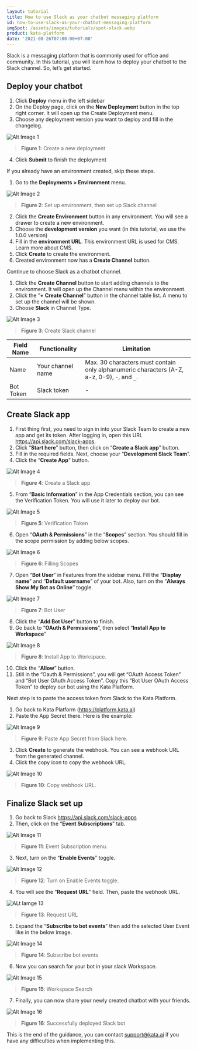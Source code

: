 ```yaml
---
layout: tutorial
title: How to use Slack as your chatbot messaging platform
id: how-to-use-slack-as-your-chatbot-messaging-platform
imgSpot: /assets/images/tutorials/spot-slack.webp
product: kata-platform
date: '2021-08-26T07:00:00+07:00'
---
```


Slack is a messaging platform that is commonly used for office and community. In this tutorial, you will learn how to deploy your chatbot to the Slack channel. So, let’s get started.

## Deploy your chatbot

1. Click **Deploy** menu in the left sidebar
2. On the Deploy page, click on the **New Deployment** button in the top right corner. It will open up the Create Deployment menu.
3. Choose any deployment version you want to deploy and fill in the changelog.

![Alt Image 1](https://lh3.googleusercontent.com/7qQL-bT11-PszbC2Y92kcZ_Avayic4bKR4k82jquDTH2_iRs6a6ZL0b7gN8-1cqfvLEtUYZl_l20Tq885jwkx4lU8lI_Gs6lpKD42MCJoP7OQqIttgLTk4O_i6hQiRj1hlE6aPwH)

> **Figure 1**: Create a new deployment

4. Click **Submit** to finish the deployment

If you already have an environment created, skip these steps.

1. Go to the **Deployments > Environment** menu.

![Alt Image 2](https://lh3.googleusercontent.com/wRHYa5fPbW012q3q7JqosoR9qq5R72aafskrbpILMMs2akEXy50LRF5uTJ2XjYBou26sv8s3K6p0K-Zy1oySuvP5k1F6wGwJrXJGjRuZmHvrJFIny_jjED9ZxrVvBZU06yHbaF2A)

> **Figure 2**: Set up environment, then set up Slack channel

2. Click the **Create Environment** button in any environment. You will see a drawer to create a new environment.
3. Choose the **development version** you want (in this tutorial, we use the 1.0.0 version)
4. Fill in the **environment URL**. This environment URL is used for CMS. Learn more about CMS.
5. Click **Create** to create the environment.
6. Created environment now has a **Create Channel** button.

Continue to choose Slack as a chatbot channel.

1. Click the **Create Channel** button to start adding channels to the environment. It will open up the Channel menu within the environment.
2. Click the ”**+ Create Channel**” button in the channel table list. A menu to set up the channel will be shown.
3. Choose **Slack** in Channel Type.

![Alt Image 3](https://lh6.googleusercontent.com/z42cdweupNpQZMC-XPd-h1nTnldKR6aqXiHyns0CLwKM6fJOWL_KETXxjnqR8JGQniuzgSTuk_6n6NWJ25DwJlsAFdSaLD-wEFMB8TyJEG32h4buUPbgnHslNGTilzpi_sIRQCsl)

> **Figure 3**: Create Slack channel

| Field Name | Functionality     | Limitation                                                                                  |
| ---------- | ----------------- | ------------------------------------------------------------------------------------------- |
| Name       | Your channel name | Max. 30 characters must contain only alphanumeric characters (A-Z, a-z, 0-9), `-`, and `_`. |
| Bot Token  | Slack token       | -                                                                                           |

## Create Slack app

1. First thing first, you need to sign in into your Slack Team to create a new app and get its token. After logging in, open this URL <a href="https://api.slack.com/slack-apps" target="_blank"><span>http</span>s://api.slack.com/slack-apps</a>.
2. Click “**Start here**” button, then click on “**Create a Slack app**” button.
3. Fill in the required fields. Next, choose your “**Development Slack Team**”.
4. Click the “**Create App**” button.

![Alt Image 4](https://lh5.googleusercontent.com/fU8j2fKw-F614Lw6RF6TrdplgKYn5Df4x_xjZxBSdYxDfQL55ONoXV-DeZ6x1vJA_zIuxAQYybHJFPqlufykCEMb93bAq6Jb1CTWk8Vt1_2Wk_J8Y_pPICtuq1FxUbH3uTlnFAlV)

> **Figure 4**: Create a Slack app

5. From “**Basic Information**” in the App Credentials section, you can see the Verification Token. You will use it later to deploy our bot.

![Alt Image 5](https://lh5.googleusercontent.com/-GUXRR6JucSe8NT06Fnk2nEYwdaueZvO5e0ulm97uWMEiK_wfsO3mR3EOoYeS7Bmd-9ZhYaFEGirwRGA3tN5_eAoc3ddHxzaarje3fNlk-esD8ctJHHkBAYQqeQAd81NOivhJLVC)

> **Figure 5**: Verification Token

6. Open “**OAuth & Permissions**” in the “**Scopes**” section. You should fill in the scope permission by adding below scopes.

![Alt Image 6](https://lh4.googleusercontent.com/kRrL0lMntvMUoeKHVoiT8nJHXd6XORHEIIde0y4Me7wjw_I5-0TazRcCtV3caRif-X09sltZHyn1OA2D96pETq1ukIQBR0sxpikQOkrl_1mubBw4OyDFiswwlZYBSBESdVHLAHY4)

> **Figure 6**: Filling Scopes

7. Open “**Bot User**” in Features from the sidebar menu. Fill the “**Display name**” and “**Default username**” of your bot. Also, turn on the “**Always Show My Bot as Online**” toggle.

![Alt Image 7](https://lh4.googleusercontent.com/kRrL0lMntvMUoeKHVoiT8nJHXd6XORHEIIde0y4Me7wjw_I5-0TazRcCtV3caRif-X09sltZHyn1OA2D96pETq1ukIQBR0sxpikQOkrl_1mubBw4OyDFiswwlZYBSBESdVHLAHY4)

> **Figure 7**: Bot User

8. Click the “**Add Bot User**” button to finish.
9. Go back to “**OAuth & Permissions**”, then select “**Install App to Workspace**”

![Alt Image 8](https://lh4.googleusercontent.com/YRx_xwpQ5w5qbQsVVBk5NHP6TRB0V5gM-CyDL_E0rc_CSSSVgrSsg2lfL5JlVCQvoiy5rfAO0hlf0e0UJWlx9bVXbIxl6XEwKuFcdqNz4hGkcCM4swIFrg0K3qRfOMwcNhACPujH)

> **Figure 8**: Install App to Workspace.

10. Click the “**Allow**” button.
11. Still in the “Oauth & Permissions”, you will get “OAuth Access Token” and “Bot User OAuth Access Token”. Copy this “Bot User OAuth Access Token” to deploy our bot using the Kata Platform.

Next step is to paste the access token from Slack to the Kata Platform.

1. Go back to Kata Platform (<a href="https://platform.kata.ai" target="_blank"><span>http</span>s://platform.kata.ai</a>)
2. Paste the App Secret there. Here is the example:

![Alt Image 9](https://lh3.googleusercontent.com/58FSMuw7dIekqFd2-fWXzIy8VFYh8gNzCroSzXUNPHqN7lfSfJGwGIoFYHH77nS89CAWa4cP1gG2jEO24zHniczhSa6f6-Pe_zDPs8hwU0NXjXzJvHBnLOzrsf-QTR6N20ADjfEh)

> **Figure 9**: Paste App Secret from Slack here.

3. Click **Create** to generate the webhook. You can see a webhook URL from the generated channel.
4. Click the copy icon to copy the webhook URL.

![Alt Image 10](https://lh5.googleusercontent.com/LjuSizrX-Bri5iwPnXU5zsVXyAMkfon9WlZI0UzrjIcOyZw32oTTlNK9XI8FoefAGPQKGKMvJyUBJaPCemNTKqg3isHxGwRbMoR8HRKt5UScJmgZyOjygdhieaTlrwkvmiQv39A-)

> **Figure 10**: Copy webhook URL.

## Finalize Slack set up

1. Go back to Slack <a href="https://api.slack.com/slack-apps" target="_blank"><span>http</span>s://api.slack.com/slack-apps</a>
2. Then, click on the “**Event Subscriptions**” tab.

![Alt Image 11](https://lh3.googleusercontent.com/8JKGdQSy6WShmem13i7ePHcY0jKmicQ6eWFFVyAyGhX2tG5WoJXPOxBhRUb5BKlLa4qGGX4pRZuXaPmBAltLddT2uqXF36SklENSvoMy2_rVZZwxoolCePS85FM22DXCeBIqKZ0p)

> **Figure 11**: Event Subscription menu.

3. Next, turn on the “**Enable Events**” toggle.

![Alt Image 12](https://lh5.googleusercontent.com/Lw33b72gIysW0BF6ow-GZq7jod9VMtdBrd1FGen5Ni0UXJckW4O1LblhGmV2JXBURGVHqZUGCi86wYEpYv0vAf5rVOMR3dW-gK3j319rsSnqA-Ic0cx_Oga4qjJZMUxULromKCxR)

> **Figure 12**: Turn on Enable Events toggle.

4. You will see the “**Request URL**” field. Then, paste the webhook URL.

![ALt Iamge 13](https://lh5.googleusercontent.com/FORhM2xupEMXcOu_F0F2I-1xEbLRQv-ETFKHq1SihMu8X5Oobq9Cb04pDNef2eVHP9UxFgP4THe1KofM85Yld12lZHvWtAIIfxkWeqVRQfyiXQgLMqnqISuWpeCTXIMxLEPxepSi)

> **Figure 13**: Request URL

5. Expand the “**Subscribe to bot events**” then add the selected User Event like in the below image.

![Alt Image 14](https://lh5.googleusercontent.com/FORhM2xupEMXcOu_F0F2I-1xEbLRQv-ETFKHq1SihMu8X5Oobq9Cb04pDNef2eVHP9UxFgP4THe1KofM85Yld12lZHvWtAIIfxkWeqVRQfyiXQgLMqnqISuWpeCTXIMxLEPxepSi)

> **Figure 14**: Subscribe bot events

6. Now you can search for your bot in your slack Workspace.

![Alt Image 15](https://lh5.googleusercontent.com/FORhM2xupEMXcOu_F0F2I-1xEbLRQv-ETFKHq1SihMu8X5Oobq9Cb04pDNef2eVHP9UxFgP4THe1KofM85Yld12lZHvWtAIIfxkWeqVRQfyiXQgLMqnqISuWpeCTXIMxLEPxepSi)

> **Figure 15**: Workspace Search

7. Finally, you can now share your newly created chatbot with your friends.

![Alt Image 16](https://lh5.googleusercontent.com/nSm61wJbh3swnFC1cc80yOn7JhqeSLvlwojzISltdOWhh-CvvlXHgbDBV4k_vjAQWfk_-F72geHBSOhmahBmJETQujSSM05rBkObTEKm169z9lt6QDZyMjItdoQ69eJcDG3yg-pd)

> **Figure 16**: Successfully deployed Slack bot

This is the end of the guidance, you can contact support@kata.ai if you have any difficulties when implementing this.
